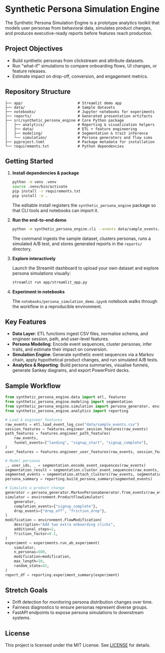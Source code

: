 # Synthetic Persona Simulation Engine

The Synthetic Persona Simulation Engine is a prototype analytics toolkit that models user personas from behavioral data, simulates product changes, and produces executive-ready reports before features reach production.

## Project Objectives

- Build synthetic personas from clickstream and attribute datasets.
- Run "what-if" simulations to compare onboarding flows, UI changes, or feature releases.
- Estimate impact on drop-off, conversion, and engagement metrics.

## Repository Structure

```
├── app/                         # Streamlit demo app
├── data/                        # Sample datasets
├── notebooks/                   # Jupyter notebooks for experiments
├── reports/                     # Generated presentation artifacts
├── src/synthetic_persona_engine # Core Python package
│   ├── analytics/               # Reporting & visualization helpers
│   ├── data/                    # ETL + feature engineering
│   ├── modeling/                # Segmentation & trait inference
│   └── simulation/              # Persona generators and flow sims
├── pyproject.toml               # Package metadata for installation
└── requirements.txt             # Python dependencies
```

## Getting Started

1. **Install dependencies & package**

   ```bash
   python -m venv .venv
   source .venv/bin/activate
   pip install -r requirements.txt
   pip install -e .
   ```

   The editable install registers the `synthetic_persona_engine` package so that CLI tools and notebooks can import it.

2. **Run the end-to-end demo**

   ```bash
   python -m synthetic_persona_engine.cli --events data/sample_events.csv
   ```

   The command ingests the sample dataset, clusters personas, runs a simulated A/B test, and stores generated reports in the `reports/` directory.

3. **Explore interactively**

   Launch the Streamlit dashboard to upload your own dataset and explore persona simulations visually:

   ```bash
   streamlit run app/streamlit_app.py
   ```

4. **Experiment in notebooks**

   The `notebooks/persona_simulation_demo.ipynb` notebook walks through the workflow in a reproducible environment.

## Key Features

- **Data Layer**: ETL functions ingest CSV files, normalise schema, and engineer session, path, and user-level features.
- **Persona Modeling**: Encode event sequences, cluster personas, infer traits, and estimate their impact on conversion.
- **Simulation Engine**: Generate synthetic event sequences via a Markov chain, apply hypothetical product changes, and run simulated A/B tests.
- **Analytics & Reporting**: Build persona summaries, visualise funnels, generate Sankey diagrams, and export PowerPoint decks.

## Sample Workflow

```python
from synthetic_persona_engine.data import etl, features
from synthetic_persona_engine.modeling import segmentation
from synthetic_persona_engine.simulation import persona_generator, environment, experiments
from synthetic_persona_engine.analytics import reporting

# Load & engineer features
raw_events = etl.load_event_log_csv("data/sample_events.csv")
session_features = features.engineer_session_features(raw_events)
path_features = features.engineer_path_features(
    raw_events,
    funnel_events=["landing", "signup_start", "signup_complete"],
)
user_features = features.engineer_user_features(raw_events, session_features, path_features)

# Model personas
_, user_ids, _ = segmentation.encode_event_sequences(raw_events)
segmentation_result = segmentation.cluster_event_sequences(raw_events, n_clusters=2)
segmented_events = segmentation.attach_clusters(raw_events, segmentation_result, user_ids)
persona_summary = reporting.build_persona_summary(segmented_events)

# Simulate a product change
generator = persona_generator.MarkovPersonaGenerator.from_events(raw_events)
simulator = environment.ProductFlowSimulator(
    generator,
    completion_events={"signup_complete"},
    drop_events={"drop_off", "friction_drop"},
)
modification = environment.FlowModification(
    description="Add two extra onboarding clicks",
    additional_steps=2,
    friction_factor=0.1,
)
experiment = experiments.run_ab_experiment(
    simulator,
    n_personas=500,
    modification=modification,
    max_length=10,
    random_state=42,
)
report_df = reporting.experiment_summary(experiment)
```

## Stretch Goals

- Drift detection for monitoring persona distribution changes over time.
- Fairness diagnostics to ensure personas represent diverse groups.
- FastAPI endpoints to expose persona simulations to downstream systems.

## License

This project is licensed under the MIT License. See [LICENSE](LICENSE) for details.

